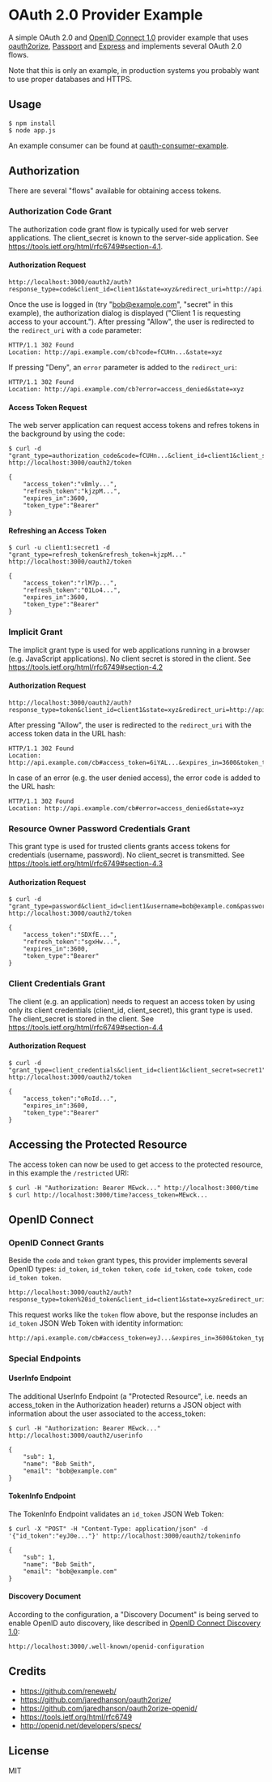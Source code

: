 OAuth 2.0 Provider Example
==========================

A simple OAuth 2.0 and [OpenID Connect 1.0](http://openid.net/specs/openid-connect-core-1_0.html) provider example that uses [oauth2orize](https://github.com/jaredhanson/oauth2orize), [Passport](http://passportjs.org/) and [Express](http://expressjs.com/) and implements several OAuth 2.0 flows.

Note that this is only an example, in production systems you probably want to use proper databases and HTTPS.


Usage
-----

```
$ npm install
$ node app.js
```

An example consumer can be found at [oauth-consumer-example](https://github.com/nicokaiser/oauth-consumer-example).


Authorization
-------------

There are several "flows" available for obtaining access tokens.

### Authorization Code Grant

The authorization code grant flow is typically used for web server applications. The client_secret is known to the server-side application. See https://tools.ietf.org/html/rfc6749#section-4.1.


#### Authorization Request

```
http://localhost:3000/oauth2/auth?response_type=code&client_id=client1&state=xyz&redirect_uri=http://api.example.com/cb
```

Once the use is logged in (try "bob@example.com", "secret" in this example), the authorization dialog is displayed ("Client 1 is requesting access to your account."). After pressing "Allow", the user is redirected to the `redirect_uri` with a `code` parameter:

```
HTTP/1.1 302 Found
Location: http://api.example.com/cb?code=fCUHn...&state=xyz
```

If pressing "Deny", an `error` parameter is added to the `redirect_uri`:

```
HTTP/1.1 302 Found
Location: http://api.example.com/cb?error=access_denied&state=xyz
```

#### Access Token Request

The web server application can request access tokens and refres tokens in the background by using the code:

```
$ curl -d "grant_type=authorization_code&code=fCUHn...&client_id=client1&client_secret=secret1&redirect_uri=http://api.example.com/cb" http://localhost:3000/oauth2/token
```

```
{
    "access_token":"vBmly...",
    "refresh_token":"kjzpM...",
    "expires_in":3600,
    "token_type":"Bearer"
}
```

#### Refreshing an Access Token

```
$ curl -u client1:secret1 -d "grant_type=refresh_token&refresh_token=kjzpM..." http://localhost:3000/oauth2/token
```

```
{
    "access_token":"rlM7p...",
    "refresh_token":"01Lo4...",
    "expires_in":3600,
    "token_type":"Bearer"
}
```


### Implicit Grant

The implicit grant type is used for web applications running in a browser (e.g. JavaScript applications). No client secret is stored in the client. See https://tools.ietf.org/html/rfc6749#section-4.2


#### Authorization Request

```
http://localhost:3000/oauth2/auth?response_type=token&client_id=client1&state=xyz&redirect_uri=http://api.example.com/cb
```

After pressing "Allow", the user is redirected to the `redirect_uri` with the access token data in the URL hash:

```
HTTP/1.1 302 Found
Location: http://api.example.com/cb#access_token=6iYAL...&expires_in=3600&token_type=Bearer&state=xyz
```

In case of an error (e.g. the user denied access), the error code is added to the URL hash:

```
HTTP/1.1 302 Found
Location: http://api.example.com/cb#error=access_denied&state=xyz
```


### Resource Owner Password Credentials Grant

This grant type is used for trusted clients grants access tokens for credentials (username, password). No client_secret is transmitted. See https://tools.ietf.org/html/rfc6749#section-4.3


#### Authorization Request

```
$ curl -d "grant_type=password&client_id=client1&username=bob@example.com&password=secret" http://localhost:3000/oauth2/token
```

```
{
    "access_token":"SDXfE...",
    "refresh_token":"sgxHw...",
    "expires_in":3600,
    "token_type":"Bearer"
}
```

### Client Credentials Grant

The client (e.g. an application) needs to request an access token by using only its client credentials (client_id, client_secret), this grant type is used. The client_secret is stored in the client. See https://tools.ietf.org/html/rfc6749#section-4.4


#### Authorization Request

```
$ curl -d "grant_type=client_credentials&client_id=client1&client_secret=secret1" http://localhost:3000/oauth2/token
```

```
{
    "access_token":"oRoId...",
    "expires_in":3600,
    "token_type":"Bearer"
}
```


Accessing the Protected Resource
--------------------------------

The access token can now be used to get access to the protected resource, in this example the `/restricted` URI:

```
$ curl -H "Authorization: Bearer MEwck..." http://localhost:3000/time
$ curl http://localhost:3000/time?access_token=MEwck...
```


OpenID Connect
--------------

### OpenID Connect Grants

Beside the `code` and `token` grant types, this provider implements several OpenID types: `id_token`, `id_token token`, `code id_token`, `code token`, `code id_token token`.

```
http://localhost:3000/oauth2/auth?response_type=token%20id_token&client_id=client1&state=xyz&redirect_uri=http://api.example.com/cb
```

This request works like the `token` flow above, but the response includes an `id_token` JSON Web Token with identity information:

```
http://api.example.com/cb#access_token=eyJ...&expires_in=3600&token_type=Bearer&state=xyz&id_token=eyJ...
```

### Special Endpoints

#### UserInfo Endpoint

The additional UserInfo Endpoint (a "Protected Resource", i.e. needs an access_token in the Authorization header) returns a JSON object with information about the user associated to the access_token:

```
$ curl -H "Authorization: Bearer MEwck..." http://localhost:3000/oauth2/userinfo
```

```
{
    "sub": 1,
    "name": "Bob Smith",
    "email": "bob@example.com"
}
```

#### TokenInfo Endpoint

The TokenInfo Endpoint validates an `id_token` JSON Web Token:

```
$ curl -X "POST" -H "Content-Type: application/json" -d '{"id_token":"eyJ0e..."}' http://localhost:3000/oauth2/tokeninfo
```

```
{
    "sub": 1,
    "name": "Bob Smith",
    "email": "bob@example.com"
}
```

#### Discovery Document

According to the configuration, a "Discovery Document" is being served to enable OpenID auto discovery, like described in [OpenID Connect Discovery 1.0](http://openid.net/specs/openid-connect-discovery-1_0.html):

```
http://localhost:3000/.well-known/openid-configuration
```


Credits
-------

- https://github.com/reneweb/
- https://github.com/jaredhanson/oauth2orize/
- https://github.com/jaredhanson/oauth2orize-openid/
- https://tools.ietf.org/html/rfc6749
- http://openid.net/developers/specs/


License
-------

MIT
